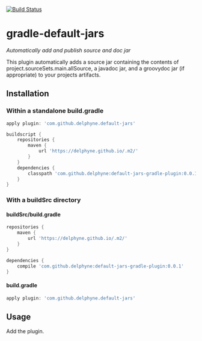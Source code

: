 [![Build Status](https://travis-ci.org/delphyne/gradle-default-jars.svg?branch=master)](https://travis-ci.org/delphyne/gradle-default-jars)

# gradle-default-jars
_Automatically add and publish source and doc jar_

This plugin automatically adds a source jar containing the contents of project.sourceSets.main.allSource, a
javadoc jar, and a groovydoc jar (if appropriate) to your projects artifacts.

## Installation

### Within a standalone build.gradle
```groovy
apply plugin: 'com.github.delphyne.default-jars'

buildscript {
	repositories {
		maven {
			url 'https://delphyne.github.io/.m2/'
		}
	}
	dependencies {
		classpath 'com.github.delphyne:default-jars-gradle-plugin:0.0.1'
	}
}
```

### With a buildSrc directory
#### buildSrc/build.gradle
```groovy
repositories {
	maven {
		url 'https://delphyne.github.io/.m2/'
	}
}

dependencies {
	compile 'com.github.delphyne:default-jars-gradle-plugin:0.0.1'
}
```

#### build.gradle
```groovy
apply plugin: 'com.github.delphyne.default-jars'
```

## Usage

Add the plugin.
